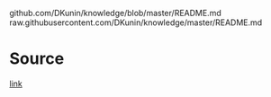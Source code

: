github.com/DKunin/knowledge/blob/master/README.md
raw.githubusercontent.com/DKunin/knowledge/master/README.md

# Source
[link](https://github.com/stevelacy/rawgithub/blob/master/index.js)
